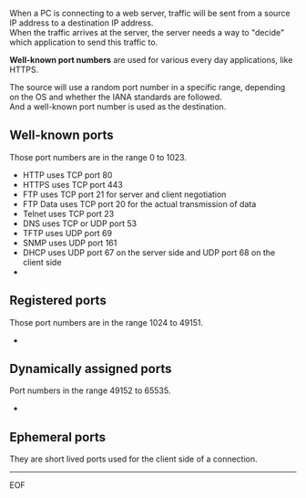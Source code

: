 When a PC is connecting to a web server, traffic will be sent from a source IP address to a destination IP address.  
When the traffic arrives at the server, the server needs a way to "decide" which application to send this traffic to.  

**Well-known port numbers** are used for various every day applications, like HTTPS.  

The source will use a random port number in a specific range, depending on the OS and whether the IANA standards are followed.  
And a well-known port number is used as the destination.  

## Well-known ports

Those port numbers are in the range 0 to 1023.

- HTTP uses TCP port 80 
- HTTPS uses TCP port 443 
- FTP uses TCP port 21 for server and client negotiation
- FTP Data uses TCP port 20 for the actual transmission of data
- Telnet uses TCP port 23
- DNS uses TCP or UDP port 53 
- TFTP uses UDP port 69 
- SNMP uses UDP port 161 
- DHCP uses UDP port 67 on the server side and UDP port 68 on the client side
- 

## Registered ports

Those port numbers are in the range 1024 to 49151.  

- 

## Dynamically assigned ports

Port numbers in the range 49152 to 65535.  

- 

## Ephemeral ports

They are short lived ports used for the client side of a connection.

---
EOF
